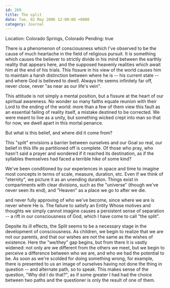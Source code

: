 ```yaml
---
id: 269
title: The split
date: Tue, 02 May 2006 12:00:00 +0000
category: Journal
---
```


Location: Colorado Springs, Colorado
Pending: true

There is a phenomenon of consciousness which I've observed to be the
cause of much heartache in the field of religious pursuit.  It is
something which causes the believer to strictly divide in his mind
between the earthly reality that appears here, and the supposed heavenly
realities which await him at the end of his trials.  This fissure in his
view of the world causes him to maintain a harsh distinction between
where he is -- his current state -- and where God is believed to dwell.
Always He seems infinitely far off, never close, never "as near as our
life's vein".

This attitude is not simply a mental position, but a fissure at the
heart of our spiritual awareness.  No wonder so many faiths equate
reunion with their Lord to the ending of the world: more than a few of
them view this fault as an essential failing of reality itself, a
mistake destined to be corrected.  We were meant to live as a unity, but
something wicked crept into man so that for now, we dwell apart in this
mortal penance.

But what is this belief, and where did it come from?

This "split" envisions a barrier between ourselves and our Goal so real,
our belief in this life as partitioned off is complete.  Of those who
pray, who hasn't said a prayer and wondered if it reached its
destination, as if the syllables themselves had faced a terrible hike of
some kind?

We've been conditioned by our experiences in space and time to imagine
most concepts in terms of scale, measure, duration, etc.  Even if we
think of "eternity", we picture it as an unending duration.  Things
exist in compartments with clear divisions, such as the "universe"
(though we've never seen its end), and "Heaven" as a place we go to
after we die.

and never fully approving of who we've become, since where we are is
never where He is.  The failure to satisfy an Entity Whose motives and
thoughts we simply cannot imagine causes a persistent sense of
separation -- a rift in our consciousness of God, which I have come to
call "the split".

Depsite its ill effects, the Split seems to be a necessary stage in the
development of consciousness.  As children, we begin to realize that we
are not our parents, and that our wishes are not the same as the wishes
of existence.  Here the "we/they" gap begins, but from there it is
vastly widened: not only are we different from the others we meet, but
we begin to perceive a difference between who we are, and who we had the
potential to be.  As soon as we're scolded for doing something wrong,
for example, there is presented to us an image of ourselves having not
done the thing in question -- and alternate path, so to speak.  This
makes sense of the question, "Why did I do that?", as if some greater I
had had the choice between two paths and the questioner is only the
result of one of them.


